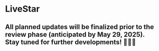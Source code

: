# LiveStar
## All planned updates will be finalized prior to the review phase (anticipated by May 29, 2025). Stay tuned for further developments! 🚀🚀🚀
